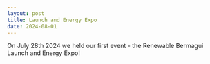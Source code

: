 ```yaml
---
layout: post
title: Launch and Energy Expo
date: 2024-08-01
---
```


On July 28th 2024 we held our first event - the Renewable Bermagui Launch and Energy Expo!